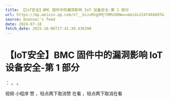 ```yaml
---
title: 【IoT安全】BMC 固件中的漏洞影响 IoT 设备安全-第 1 部分
url: https://mp.weixin.qq.com/s?__biz=Mzg5MjY0MzU0Nw==&mid=2247484687&idx=1&sn=4beea94d216333844c334f6687295106
source: Doonsec's feed
date: 2024-07-18
fetch_date: 2025-10-06T17:41:30.436390
---
```


# 【IoT安全】BMC 固件中的漏洞影响 IoT 设备安全-第 1 部分

：
，
。

视频
小程序
赞
，轻点两下取消赞
在看
，轻点两下取消在看